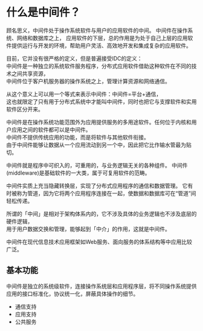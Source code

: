 # 什么是中间件？

顾名思义，中间件处于操作系统软件与用户的应用软件的中间。
中间件在操作系统、网络和数据库之上， 应用软件的下层，总的作用是为处于自己上层的应用软件提供运行与开发的环境，帮助用户灵活、高效地开发和集成复杂的应用软件。

目前，它并没有很严格的定义，但是普遍接受IDC的定义：  
中间件是一种独立的系统软件服务程序，分布式应用软件借助这种软件在不同的技术之间共享资源，  
中间件位于客户机服务器的操作系统之上，管理计算资源和网络通信。  

从这个意义上可以用一个等式来表示中间件：中间件=平台+通信，  
这也就限定了只有用于分布式系统中才能叫中间件，同时也把它与支撑软件和实用软件区分开来。  

中间件是在操作系统功能范围外为应用提供服务的多用途软件。任何位于内核和用户应用之间的软件都可以是中间件。  
中间件不提供传统应用的功能，而是将软件与其他软件衔接。  
由于中间件能够让数据从一个应用流动到另一个中，因此把它比作输水管最为贴切。

中间件就是程序中可织入的，可重用的，与业务逻辑无关的各种组件。
中间件(middleware)是基础软件的一大类，属于可复用软件的范畴。

中间件实质上充当隐藏转换层，实现了分布式应用程序的通信和数据管理。
它有时被称为管道，因为它将两个应用程序连接在一起，使数据和数据库可在“管道”间轻松传递。

所谓的「中间」是相对于架构体系内的，它不涉及具体的业务逻辑也不涉及底层的硬件逻辑，  
用于用户数据交换和管理，能够起到「中介」的作用，这就是中间件。

中间件在现代信息技术应用框架如Web服务、面向服务的体系结构等中应用比较广泛。

## 基本功能

中间件是独立的系统级软件，连接操作系统层和应用程序层，将不同操作系统提供应用的接口标准化，协议统一化，屏蔽具体操作的细节。

* 通信支持
* 应用支持
* 公共服务

